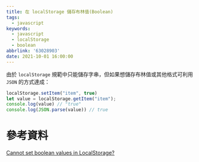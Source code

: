 ```yaml
---
title: 在 localStorage 儲存布林值(Boolean)
tags:
  - javascript
keywords:
  - javascript
  - localStorage
  - boolean
abbrlink: '63028903'
date: 2021-10-01 16:00:00
---
```


由於 `localStorage` 規範中只能儲存字串，但如果想儲存布林值或其他格式可利用 `JSON` 的方式達成：

<!--more-->

```javascript
localStorage.setItem("item", true)
let value = localStorage.getItem("item");
console.log(value) // "true"
console.log(JSON.parse(value)) // true
```

# 參考資料

[Cannot set boolean values in LocalStorage?](https://stackoverflow.com/questions/3263161/cannot-set-boolean-values-in-localstorage)
